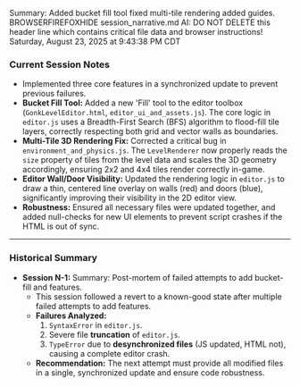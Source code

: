Summary: Added bucket fill tool fixed multi-tile rendering added guides.
BROWSERFIREFOXHIDE session_narrative.md AI: DO NOT DELETE this header line which contains critical file data and browser instructions!
Saturday, August 23, 2025 at 9:43:38 PM CDT

### Current Session Notes
- Implemented three core features in a synchronized update to prevent previous failures.
- **Bucket Fill Tool:** Added a new 'Fill' tool to the editor toolbox (`GonkLevelEditor.html`, `editor_ui_and_assets.js`). The core logic in `editor.js` uses a Breadth-First Search (BFS) algorithm to flood-fill tile layers, correctly respecting both grid and vector walls as boundaries.
- **Multi-Tile 3D Rendering Fix:** Corrected a critical bug in `environment_and_physics.js`. The `LevelRenderer` now properly reads the `size` property of tiles from the level data and scales the 3D geometry accordingly, ensuring 2x2 and 4x4 tiles render correctly in-game.
- **Editor Wall/Door Visibility:** Updated the rendering logic in `editor.js` to draw a thin, centered line overlay on walls (red) and doors (blue), significantly improving their visibility in the 2D editor view.
- **Robustness:** Ensured all necessary files were updated together, and added null-checks for new UI elements to prevent script crashes if the HTML is out of sync.

---
### Historical Summary
- **Session N-1:** Summary: Post-mortem of failed attempts to add bucket-fill and features.
  - This session followed a revert to a known-good state after multiple failed attempts to add features.
  - **Failures Analyzed:**
    1.  `SyntaxError` in `editor.js`.
    2.  Severe file **truncation** of `editor.js`.
    3.  `TypeError` due to **desynchronized files** (JS updated, HTML not), causing a complete editor crash.
  - **Recommendation:** The next attempt must provide all modified files in a single, synchronized update and ensure code robustness.